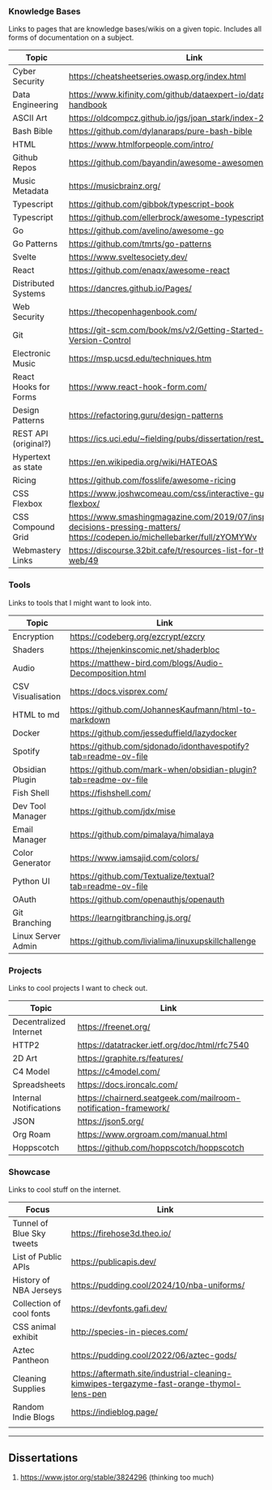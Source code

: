 ### Knowledge Bases
Links to pages that are knowledge bases/wikis on a given topic. Includes all forms of documentation on a subject.

| Topic                 | Link                                                                                                                                   |
| --------------------- | -------------------------------------------------------------------------------------------------------------------------------------- |
| Cyber Security        | https://cheatsheetseries.owasp.org/index.html                                                                                          |
| Data Engineering      | https://www.kifinity.com/github/dataexpert-io/data-engineer-handbook<br>                                                               |
| ASCII Art             | https://oldcompcz.github.io/jgs/joan_stark/index-2.html                                                                                |
| Bash Bible            | https://github.com/dylanaraps/pure-bash-bible                                                                                          |
| HTML                  | https://www.htmlforpeople.com/intro/                                                                                                   |
| Github Repos          | https://github.com/bayandin/awesome-awesomeness                                                                                        |
| Music Metadata        | https://musicbrainz.org/                                                                                                               |
| Typescript            | https://github.com/gibbok/typescript-book                                                                                              |
| Typescript            | https://github.com/ellerbrock/awesome-typescript                                                                                       |
| Go                    | https://github.com/avelino/awesome-go                                                                                                  |
| Go Patterns           | https://github.com/tmrts/go-patterns                                                                                                   |
| Svelte                | https://www.sveltesociety.dev/                                                                                                         |
| React                 | https://github.com/enaqx/awesome-react                                                                                                 |
| Distributed Systems   | https://dancres.github.io/Pages/                                                                                                       |
| Web Security          | https://thecopenhagenbook.com/                                                                                                         |
| Git                   | https://git-scm.com/book/ms/v2/Getting-Started-About-Version-Control                                                                   |
| Electronic Music      | https://msp.ucsd.edu/techniques.htm                                                                                                    |
| React Hooks for Forms | https://www.react-hook-form.com/                                                                                                       |
| Design Patterns       | https://refactoring.guru/design-patterns                                                                                               |
| REST API (original?)  | https://ics.uci.edu/~fielding/pubs/dissertation/rest_arch_style.htm                                                                    |
| Hypertext as state    | https://en.wikipedia.org/wiki/HATEOAS                                                                                                  |
| Ricing                | https://github.com/fosslife/awesome-ricing                                                                                             |
| CSS Flexbox           | https://www.joshwcomeau.com/css/interactive-guide-to-flexbox/                                                                          |
| CSS Compound Grid     | https://www.smashingmagazine.com/2019/07/inspired-design-decisions-pressing-matters/<br>https://codepen.io/michellebarker/full/zYOMYWv |
| Webmastery Links      | https://discourse.32bit.cafe/t/resources-list-for-the-personal-web/49                                                                  |

### Tools
Links to tools that I might want to look into.

| Topic              | Link                                                            |
| ------------------ | --------------------------------------------------------------- |
| Encryption         | https://codeberg.org/ezcrypt/ezcry                              |
| Shaders            | https://thejenkinscomic.net/shaderbloc                          |
| Audio              | https://matthew-bird.com/blogs/Audio-Decomposition.html         |
| CSV Visualisation  | https://docs.visprex.com/                                       |
| HTML to md         | https://github.com/JohannesKaufmann/html-to-markdown            |
| Docker             | https://github.com/jesseduffield/lazydocker                     |
| Spotify            | https://github.com/sjdonado/idonthavespotify?tab=readme-ov-file |
| Obsidian Plugin    | https://github.com/mark-when/obsidian-plugin?tab=readme-ov-file |
| Fish Shell         | https://fishshell.com/                                          |
| Dev Tool Manager   | https://github.com/jdx/mise                                     |
| Email Manager      | https://github.com/pimalaya/himalaya                            |
| Color Generator    | https://www.iamsajid.com/colors/                                |
| Python UI          | https://github.com/Textualize/textual?tab=readme-ov-file        |
| OAuth              | https://github.com/openauthjs/openauth                          |
| Git Branching      | https://learngitbranching.js.org/                               |
| Linux Server Admin | https://github.com/livialima/linuxupskillchallenge              |


### Projects
Links to cool projects I want to check out.

| Topic                  | Link                                                            |
| ---------------------- | --------------------------------------------------------------- |
| Decentralized Internet | https://freenet.org/                                            |
| HTTP2                  | https://datatracker.ietf.org/doc/html/rfc7540                   |
| 2D Art                 | https://graphite.rs/features/                                   |
| C4 Model               | https://c4model.com/                                            |
| Spreadsheets           | https://docs.ironcalc.com/                                      |
| Internal Notifications | https://chairnerd.seatgeek.com/mailroom-notification-framework/ |
| JSON                   | https://json5.org/                                              |
| Org Roam               | https://www.orgroam.com/manual.html                             |
| Hoppscotch             | https://github.com/hoppscotch/hoppscotch                        |

### Showcase
Links to cool stuff on the internet.

| Focus                     | Link                                                                                      |
| ------------------------- | ----------------------------------------------------------------------------------------- |
| Tunnel of Blue Sky tweets | https://firehose3d.theo.io/                                                               |
| List of Public APIs       | https://publicapis.dev/                                                                   |
| History of NBA Jerseys    | https://pudding.cool/2024/10/nba-uniforms/                                                |
| Collection of cool fonts  | https://devfonts.gafi.dev/                                                                |
| CSS animal exhibit        | http://species-in-pieces.com/                                                             |
| Aztec Pantheon            | https://pudding.cool/2022/06/aztec-gods/                                                  |
| Cleaning Supplies         | https://aftermath.site/industrial-cleaning-kimwipes-tergazyme-fast-orange-thymol-lens-pen |
| Random Indie Blogs        | https://indieblog.page/                                                                   |
|                           |                                                                                           |

---
## Dissertations

1. https://www.jstor.org/stable/3824296 (thinking too much)